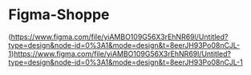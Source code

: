 # Figma-Shoppe
(https://www.figma.com/file/yiAMBO109G56X3rEhNR69l/Untitled?type=design&node-id=0%3A1&mode=design&t=8eerJH93Po08nCJL-1)https://www.figma.com/file/yiAMBO109G56X3rEhNR69l/Untitled?type=design&node-id=0%3A1&mode=design&t=8eerJH93Po08nCJL-1
